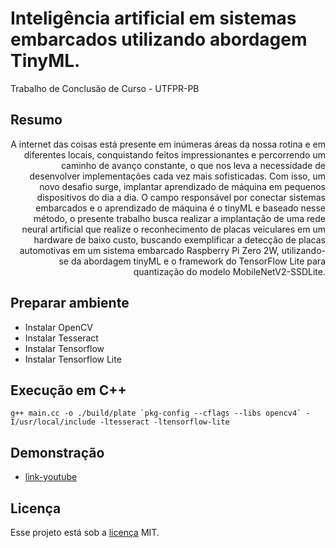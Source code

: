 # Inteligência artificial em sistemas embarcados utilizando abordagem TinyML.


Trabalho de Conclusão de Curso - UTFPR-PB

## Resumo

<div style="text-align: right">  
A internet das coisas está presente em inúmeras áreas da nossa rotina e em diferentes locais, conquistando feitos impressionantes e percorrendo um caminho de avanço constante, o que nos leva a necessidade de desenvolver  implementações cada vez mais sofisticadas. Com isso, um novo desafio surge, implantar aprendizado de máquina em pequenos dispositivos do dia a dia. O campo responsável por conectar sistemas embarcados e o aprendizado de máquina é o tinyML e baseado nesse método, o presente trabalho busca realizar a implantação de uma rede neural artificial que realize o reconhecimento de placas veiculares em um hardware de baixo custo, buscando exemplificar a detecção de placas automotivas em um sistema embarcado Raspberry Pi Zero 2W, utilizando-se da abordagem tinyML e o framework do TensorFlow Lite para quantização do modelo MobileNetV2-SSDLite.
</div>


## Preparar ambiente

- Instalar OpenCV
- Instalar Tesseract
- Instalar Tensorflow 
- Instalar Tensorflow Lite

## Execução em C++

```
g++ main.cc -o ./build/plate `pkg-config --cflags --libs opencv4` -I/usr/local/include -ltesseract -ltensorflow-lite
```

## Demonstração

- [link-youtube](https://youtu.be/9tQOT_NEWOQ)


## Licença
Esse projeto está sob a [licença](LICENSE) MIT.